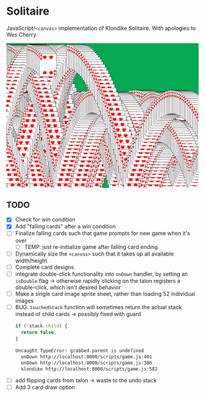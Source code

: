 # Solitaire

JavaScript/`<canvas>` implementation of Klondike Solitaire. With apologies to Wes Cherry.

![falling cards](https://github.com/endemic/solitaire/blob/1fbe19005b8a621961f3402878898fdda7ccd470/images/falling_cards.gif)

## TODO

- [x] Check for win condition
- [x] Add "falling cards" after a win condition
- [ ] Finalize falling cards such that game prompts for new game when it's over
  - [ ] TEMP: just re-initialize game after falling card ending
- [ ] Dynamically size the `<canvas>` such that it takes up all available width/height
- [ ] Complete card designs
- [ ] integrate double-click functionality into `onDown` handler, by setting an `isDouble` flag
  -> otherwise rapidly clicking on the talon registers a double-click, which isn't desired behavior
- [ ] Make a single card image sprite sheet, rather than loading 52 individual images
- [ ] BUG: `touchedStack` function will sometimes return the actual stack instead of child cards
  -> possibly fixed with guard
  ```javascript
  if (!stack.child) {
    return false;
  }
  ```
  ```
  Uncaught TypeError: grabbed.parent is undefined
    onDown http://localhost:8000/scripts/game.js:401
    onDown http://localhost:8000/scripts/game.js:386
    klondike http://localhost:8000/scripts/game.js:582
  ```
- [ ] add flipping cards from talon -> waste to the undo stack
- [ ] Add 3 card draw option
